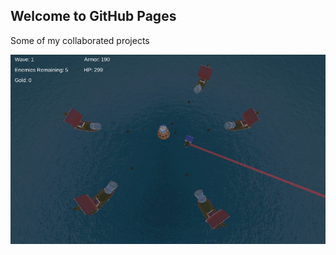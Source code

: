 ## Welcome to GitHub Pages

Some of my collaborated projects

![Ocean Sentinel](/assets/img/OceneSentinel.jpg)

